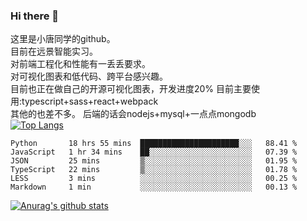 ### Hi there 👋

这里是小唐同学的github。<br>
目前在远景智能实习。<br>
对前端工程化和性能有一丢丢要求。<br>
对可视化图表和低代码、跨平台感兴趣。<br>
目前也正在做自己的开源可视化图表，开发进度20%
目前主要使用:typescript+sass+react+webpack<br>
其他的也差不多。
后端的话会nodejs+mysql+一点点mongodb<br>
[![Top Langs](https://github-readme-stats.vercel.app/api/top-langs/?username=isaacttttttt&layout=compact)](https://github.com/anuraghazra/github-readme-stats)<br>
<!--START_SECTION:waka-->

```text
Python       18 hrs 55 mins  ██████████████████████░░░   88.41 %
JavaScript   1 hr 34 mins    ██░░░░░░░░░░░░░░░░░░░░░░░   07.39 %
JSON         25 mins         ▒░░░░░░░░░░░░░░░░░░░░░░░░   01.95 %
TypeScript   22 mins         ▒░░░░░░░░░░░░░░░░░░░░░░░░   01.78 %
LESS         3 mins          ░░░░░░░░░░░░░░░░░░░░░░░░░   00.25 %
Markdown     1 min           ░░░░░░░░░░░░░░░░░░░░░░░░░   00.13 %
```

<!--END_SECTION:waka-->

[![Anurag's github stats](https://github-readme-stats.vercel.app/api?username=isaacttttttt)](https://github.com/anuraghazra/github-readme-stats)

